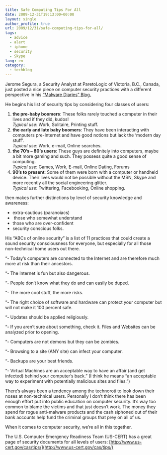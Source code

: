 ```yaml
---
title: Safe Computing Tips For All
date: 2009-12-31T19:13:00+00:00
layout: single
author_profile: true
url: 2009/12/31/safe-computing-tips-for-all/
tags:
  - advice
  - alert
  - iphone
  - security
  - Skype
lang: en
category: 
  - techblog
---
```

Jerome Segura, a Security Analyst at ParetoLogic of Victoria, B.C., Canada, just posted a nice piece on computer security practices with a different perspective in his [“Malware Diaries” Blog.](http://blogs.paretologic.com/malwarediaries/index.php)

He begins his list of security tips by considering four classes of users:

  1. **the pre-baby boomers**: These folks rarely touched a computer in their lives and if they did, kudos!  
    _Typical use_: Work, Solitaire, Printing stuff.
  2. **the early and late baby boomers**: They have been interacting with computers pre-Internet and have good notions but lack the ‘modern day stuff’.  
    _Typical use_: Work, e-mail, Online searches.
  3. **the 70’s – 80’s users**: These guys are definitely into computers, maybe a bit more gaming and such. They possess quite a good sense of computing.  
    _Typical use_: Games, Work, E-mail, Online Dating, Forums
  4. **90’s to present**: Some of them were born with a computer or handheld device. Their lives would not be possible without the MSN, Skype and more recently all the social engineering glitter.  
    _Typical use_: Twittering, Facebooking, Online shopping.

then makes further distinctions by level of security knowledge and awareness:

  * extra-cautious (paranoiacs)
  *  those who somewhat understand
  * those who are over-confident
  * security conscious folks.

His “ABCs of online security” is a list of 11 practices that could create a sound security consciousness for everyone, but especially for all those non-technical home users out there.

“- Today’s computers are connected to the Internet and are therefore much more at risk than their ancestors.

“- The Internet is fun but also dangerous.

“- People don’t know what they do and can easily be duped.

“- The more cool stuff, the more risks.

“- The right choice of software and hardware can protect your computer but will not make it 100 percent safe.

“- Updates should be applied religiously.

“- If you aren’t sure about something, check it. Files and Websites can be analyzed prior to opening.

“- Computers are not demons but they can be zombies.

“- Browsing to a site (ANY site) can infect your computer.

“- Backups are your best friends.

“- Virtual Machines are an acceptable way to have an affair (and get infected) behind your computer’s back.” (I think he means “an acceptable way to experiment with potentially malicious sites and files.”)

There’s always been a tendency among the technoroti to look down their noses at non-technical users. Personally I don’t think there has been enough effort put into public education on computer security. It’s way too common to blame the victims and that just doesn’t work. The money they spend for rogue anti-malware products and the cash siphoned out of their bank accounts help fund the criminal groups that prey on all of us.

When it comes to computer security, we’re all in this together.

The U.S. Computer Emergency Readiness Team (US-CERT) has a great page of security documents for all levels of users: [http://www.us-cert.gov/cas/tips/](http://www.us-cert.gov/cas/tips/)